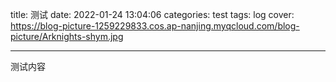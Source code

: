 title: 测试
date: 2022-01-24 13:04:06
categories: test
tags: log
cover: https://blog-picture-1259229833.cos.ap-nanjing.myqcloud.com/blog-picture/Arknights-shym.jpg

------

测试内容





